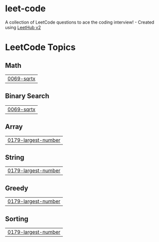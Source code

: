 # leet-code
A collection of LeetCode questions to ace the coding interview! - Created using [LeetHub v2](https://github.com/arunbhardwaj/LeetHub-2.0)

<!---LeetCode Topics Start-->
# LeetCode Topics
## Math
|  |
| ------- |
| [0069-sqrtx](https://github.com/praneeth9404/leet-code/tree/master/0069-sqrtx) |
## Binary Search
|  |
| ------- |
| [0069-sqrtx](https://github.com/praneeth9404/leet-code/tree/master/0069-sqrtx) |
## Array
|  |
| ------- |
| [0179-largest-number](https://github.com/praneeth9404/leet-code/tree/master/0179-largest-number) |
## String
|  |
| ------- |
| [0179-largest-number](https://github.com/praneeth9404/leet-code/tree/master/0179-largest-number) |
## Greedy
|  |
| ------- |
| [0179-largest-number](https://github.com/praneeth9404/leet-code/tree/master/0179-largest-number) |
## Sorting
|  |
| ------- |
| [0179-largest-number](https://github.com/praneeth9404/leet-code/tree/master/0179-largest-number) |
<!---LeetCode Topics End-->